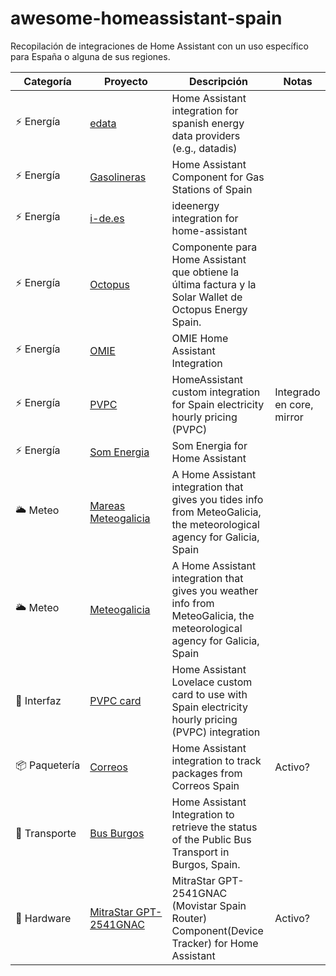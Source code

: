 # awesome-homeassistant-spain

Recopilación de integraciones de Home Assistant con un uso específico para España o alguna de sus regiones.


| Categoría |Proyecto| Descripción | Notas |
| --- | --- | --- | --- |
| ⚡ Energía    | [edata](https://github.com/uvejota/homeassistant-edata) | Home Assistant integration for spanish energy data providers (e.g., datadis) ||
| ⚡ Energía    | [Gasolineras](https://github.com/MiguelAngelLV/gas_station_spain) | Home Assistant Component for Gas Stations of Spain ||
| ⚡ Energía    | [i-de.es](https://github.com/ldotlopez/ha-ideenergy) | ideenergy integration for home-assistant ||
| ⚡ Energía    | [Octopus](https://github.com/MiguelAngelLV/octopus_spain) | Componente para Home Assistant que obtiene la última factura y la Solar Wallet de Octopus Energy Spain. ||
| ⚡ Energía    | [OMIE](https://github.com/luuuis/hass_omie) | OMIE Home Assistant Integration || 
| ⚡ Energía    | [PVPC](https://github.com/azogue/ha-pvpc-custom) | HomeAssistant custom integration for Spain electricity hourly pricing (PVPC) | Integrado en core, mirror |
| ⚡ Energía    | [Som Energia](https://github.com/hectorespert/som-energia-hass) |  Som Energia for Home Assistant  || 
| 🌥️ Meteo      | [Mareas Meteogalicia](https://github.com/Danieldiazi/homeassistant-meteogalicia_tides) | A Home Assistant integration that gives you tides info from MeteoGalicia, the meteorological agency for Galicia, Spain ||
| 🌥️ Meteo      | [Meteogalicia](https://github.com/Danieldiazi/homeassistant-meteogalicia) | A Home Assistant integration that gives you weather info from MeteoGalicia, the meteorological agency for Galicia, Spain ||
| 🎨 Interfaz   | [PVPC card](https://github.com/danimart1991/pvpc-hourly-pricing-card) | Home Assistant Lovelace custom card to use with Spain electricity hourly pricing (PVPC) integration ||
| 📦 Paquetería | [Correos](https://github.com/rikman122/homeassistant-correos_spain) | Home Assistant integration to track packages from Correos Spain | Activo? |
| 🚌 Transporte | [Bus Burgos](https://github.com/ricveal/ha-bus_burgos) | Home Assistant Integration to retrieve the status of the Public Bus Transport in Burgos, Spain.
| 🤖 Hardware   | [MitraStar GPT-2541GNAC](https://github.com/joseska/MitraStar_GPT-2541GNAC_HA) | MitraStar GPT-2541GNAC (Movistar Spain Router) Component(Device Tracker) for Home Assistant  | Activo? |
